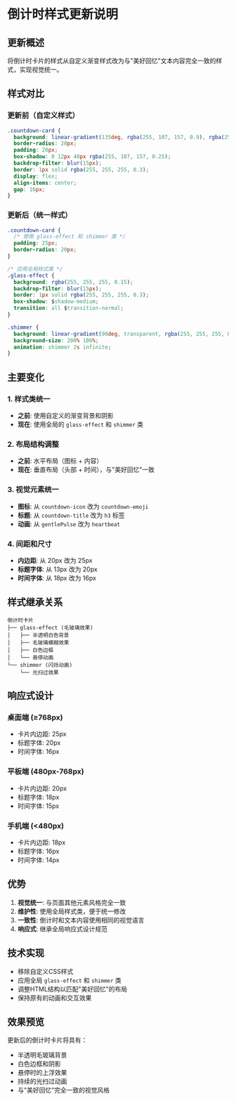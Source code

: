# 倒计时样式更新说明

## 更新概述

将倒计时卡片的样式从自定义渐变样式改为与"美好回忆"文本内容完全一致的样式，实现视觉统一。

## 样式对比

### 更新前（自定义样式）
```css
.countdown-card {
  background: linear-gradient(135deg, rgba(255, 107, 157, 0.9), rgba(255, 143, 171, 0.9));
  border-radius: 20px;
  padding: 20px;
  box-shadow: 0 12px 40px rgba(255, 107, 157, 0.25);
  backdrop-filter: blur(15px);
  border: 1px solid rgba(255, 255, 255, 0.3);
  display: flex;
  align-items: center;
  gap: 16px;
}
```

### 更新后（统一样式）
```css
.countdown-card {
  /* 使用 glass-effect 和 shimmer 类 */
  padding: 25px;
  border-radius: 20px;
}

/* 应用全局样式类 */
.glass-effect {
  background: rgba(255, 255, 255, 0.15);
  backdrop-filter: blur(15px);
  border: 1px solid rgba(255, 255, 255, 0.3);
  box-shadow: $shadow-medium;
  transition: all $transition-normal;
}

.shimmer {
  background: linear-gradient(90deg, transparent, rgba(255, 255, 255, 0.4), transparent);
  background-size: 200% 100%;
  animation: shimmer 2s infinite;
}
```

## 主要变化

### 1. 样式类统一
- **之前**: 使用自定义的渐变背景和阴影
- **现在**: 使用全局的 `glass-effect` 和 `shimmer` 类

### 2. 布局结构调整
- **之前**: 水平布局（图标 + 内容）
- **现在**: 垂直布局（头部 + 时间），与"美好回忆"一致

### 3. 视觉元素统一
- **图标**: 从 `countdown-icon` 改为 `countdown-emoji`
- **标题**: 从 `countdown-title` 改为 `h3` 标签
- **动画**: 从 `gentlePulse` 改为 `heartbeat`

### 4. 间距和尺寸
- **内边距**: 从 20px 改为 25px
- **标题字体**: 从 13px 改为 20px
- **时间字体**: 从 18px 改为 16px

## 样式继承关系

```
倒计时卡片
├── glass-effect (毛玻璃效果)
│   ├── 半透明白色背景
│   ├── 毛玻璃模糊效果
│   ├── 白色边框
│   └── 悬停动画
└── shimmer (闪烁动画)
    └── 光扫过效果
```

## 响应式设计

### 桌面端 (≥768px)
- 卡片内边距: 25px
- 标题字体: 20px
- 时间字体: 16px

### 平板端 (480px-768px)
- 卡片内边距: 20px
- 标题字体: 18px
- 时间字体: 15px

### 手机端 (<480px)
- 卡片内边距: 18px
- 标题字体: 16px
- 时间字体: 14px

## 优势

1. **视觉统一**: 与页面其他元素风格完全一致
2. **维护性**: 使用全局样式类，便于统一修改
3. **一致性**: 倒计时和文本内容使用相同的视觉语言
4. **响应式**: 继承全局响应式设计规范

## 技术实现

- 移除自定义CSS样式
- 应用全局 `glass-effect` 和 `shimmer` 类
- 调整HTML结构以匹配"美好回忆"的布局
- 保持原有的动画和交互效果

## 效果预览

更新后的倒计时卡片将具有：
- 半透明毛玻璃背景
- 白色边框和阴影
- 悬停时的上浮效果
- 持续的光扫过动画
- 与"美好回忆"完全一致的视觉风格

